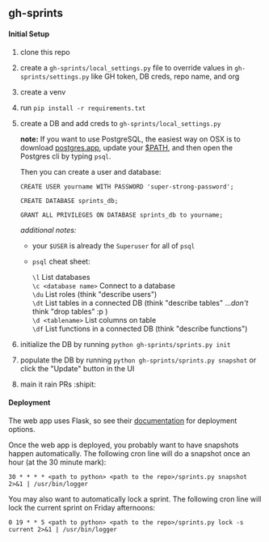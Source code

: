## gh-sprints

#### Initial Setup

1. clone this repo
2. create a `gh-sprints/local_settings.py` file to override values in `gh-sprints/settings.py` like GH token, DB creds, repo name, and org
3. create a venv
4. run `pip install -r requirements.txt`
5. create a DB and add creds to `gh-sprints/local_settings.py`

    **note:**  If you want to use PostgreSQL, the easiest way on OSX is     to download [postgres.app](http://postgresapp.com/), update your    [$PATH](http://postgresapp.com/documentation/cli-tools.html), and
    then open the Postgres cli by typing `psql`.

    Then you can create a   user and database:

    ```
    CREATE USER yourname WITH PASSWORD 'super-strong-password';

    CREATE DATABASE sprints_db;

    GRANT ALL PRIVILEGES ON DATABASE sprints_db to yourname;

    ```

    _additional notes:_

    - your `$USER` is already the `Superuser` for all of `psql`
    - `psql` cheat sheet:

        `\l`    List databases<br>
        `\c <database name>`    Connect to a database<br>
        `\du`       List roles (think "describe users")<br>
        `\dt`       List tables in a connected DB (think "describe tables" ...*don't* think "drop tables" :p )<br>
        `\d <tablename>`    List columns on table<br>
        `\df`       List functions in a connected DB (think "describe functions")


6. initialize the DB by running `python gh-sprints/sprints.py init`
7. populate the DB by running `python gh-sprints/sprints.py snapshot` or click the "Update" button in the UI
8. main it rain PRs :shipit:

#### Deployment

The web app uses Flask, so see their [documentation](http://flask.pocoo.org/docs/0.10/deploying/) for deployment options.

Once the web app is deployed, you probably want to have snapshots happen automatically. The following cron line will do a snapshot once an hour (at the 30 minute mark):

`30 * * * * <path to python> <path to the repo>/sprints.py snapshot 2>&1 | /usr/bin/logger`

You may also want to automatically lock a sprint. The following cron line will lock the current sprint on Friday afternoons:

`0 19 * * 5 <path to python> <path to the repo>/sprints.py lock -s current 2>&1 | /usr/bin/logger`
